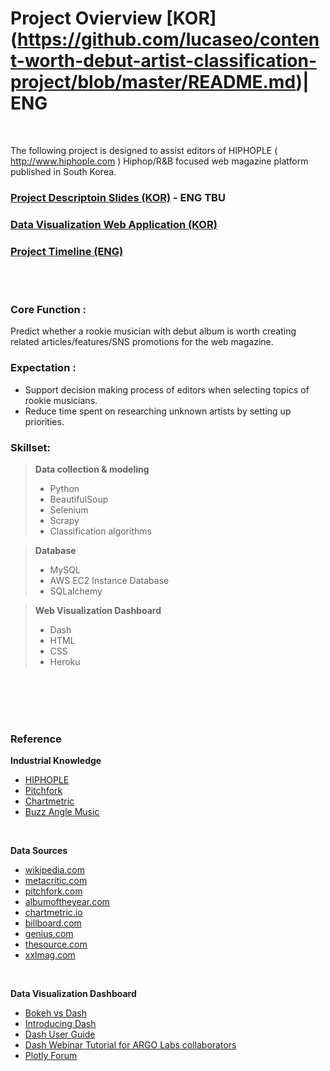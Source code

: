 # Project Ovierview [KOR] (https://github.com/lucaseo/content-worth-debut-artist-classification-project/blob/master/README.md)| ENG

<br>

The following project is designed to assist editors of HIPHOPLE ( http://www.hiphople.com ) Hiphop/R&B focused web magazine platform published in South Korea.

### [Project Descriptoin Slides (KOR)](https://www.slideshare.net/secret/1dxnLsgdtsSspj) - ENG TBU

### [Data Visualization Web Application (KOR)](http://le-rookie-clf.herokuapp.com)

### [Project Timeline (ENG)](https://github.com/lucaseo/debut-artist-go-or-no-go/blob/master/project_timeline.md)

<br>
<br>

### Core Function :
Predict whether a rookie musician with debut album is worth creating related articles/features/SNS promotions for the web magazine.

### Expectation :
- Support decision making process of editors when selecting topics of rookie musicians. 
- Reduce time spent on researching unknown artists by setting up priorities.

### Skillset:
>**Data collection & modeling**  
>- Python  
>- BeautifulSoup  
>- Selenium  
>- Scrapy  
>- Classification algorithms  

>**Database**  
>- MySQL  
>- AWS EC2 Instance Database  
>- SQLalchemy  

>**Web Visualization Dashboard**  
>- Dash  
>- HTML  
>- CSS  
>- Heroku  

<br>
<br>
<br>
<br>

### Reference

**Industrial Knowledge**

- [HIPHOPLE](hiphople.com)
- [Pitchfork](pitchfork.com)
- [Chartmetric](chartmetric.io)
- [Buzz Angle Music](buzzanglemusic.com)

<br>

**Data Sources**

- [wikipedia.com](wikipedia.com)
- [metacritic.com](metacritic.com)
- [pitchfork.com](pitchfork.com)
- [albumoftheyear.com](albumoftheyear.com)
- [chartmetric.io](chartmetric.io)
- [billboard.com](billboard.com)
- [genius.com](genius.com)
- [thesource.com](thesource.com)
- [xxlmag.com](xxlmag.com)

<br>

**Data Visualization Dashboard**

- [Bokeh vs Dash](https://blog.sicara.com/bokeh-dash-best-dashboard-framework-python-shiny-alternative-c5b576375f7f)
- [Introducing Dash](https://medium.com/@plotlygraphs/introducing-dash-5ecf7191b503)
- [Dash User Guide](https://dash.plot.ly)
- [Dash Webinar Tutorial for ARGO Labs collaborators](https://www.youtube.com/watch?v=yfWJXkySfe0)
- [Plotly Forum](https://community.plot.ly)